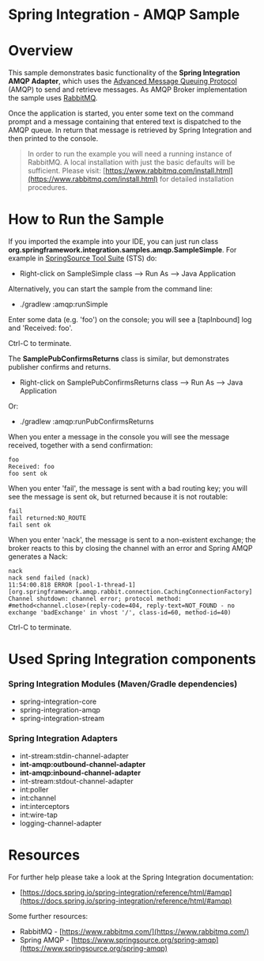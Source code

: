 Spring Integration - AMQP Sample
================================

# Overview

This sample demonstrates basic functionality of the **Spring Integration AMQP Adapter**, which uses the [Advanced Message Queuing Protocol](https://www.amqp.org/) (AMQP) to send and retrieve messages. As AMQP Broker implementation the sample uses [RabbitMQ](https://www.rabbitmq.com/).

Once the application is started, you enter some text on the command prompt and a message containing that entered text is dispatched to the AMQP queue. In return that message is retrieved by Spring Integration and then printed to the console. 

> In order to run the example you will need a running  instance of RabbitMQ. A local installation with just the basic defaults will be sufficient. Please visit: [https://www.rabbitmq.com/install.html](https://www.rabbitmq.com/install.html) for detailed installation procedures.

# How to Run the Sample

If you imported the example into your IDE, you can just run class **org.springframework.integration.samples.amqp.SampleSimple**. For example in [SpringSource Tool Suite](https://www.springsource.com/developer/sts) (STS) do:

* Right-click on SampleSimple class --> Run As --> Java Application

Alternatively, you can start the sample from the command line:

* ./gradlew :amqp:runSimple

Enter some data (e.g. 'foo') on the console; you will see a [tapInbound] log and 'Received: foo'.

Ctrl-C to terminate.

The __SamplePubConfirmsReturns__ class is similar, but demonstrates publisher confirms and returns.

* Right-click on SamplePubConfirmsReturns class --> Run As --> Java Application

Or:

* ./gradlew :amqp:runPubConfirmsReturns

When you enter a message in the console you will see the message received, together with a send confirmation:

````
foo
Received: foo
foo sent ok
````

When you enter 'fail', the message is sent with a bad routing key; you will see the message is sent ok, but returned because it is not routable:

````
fail
fail returned:NO_ROUTE
fail sent ok
````

When you enter 'nack', the message is sent to a non-existent exchange; the broker reacts to this by closing the channel with an error and Spring AMQP generates a Nack:

````
nack
nack send failed (nack)
11:54:00.818 ERROR [pool-1-thread-1][org.springframework.amqp.rabbit.connection.CachingConnectionFactory] Channel shutdown: channel error; protocol method: #method<channel.close>(reply-code=404, reply-text=NOT_FOUND - no exchange 'badExchange' in vhost '/', class-id=60, method-id=40)
````

Ctrl-C to terminate.

# Used Spring Integration components

### Spring Integration Modules (Maven/Gradle dependencies)

* spring-integration-core
* spring-integration-amqp
* spring-integration-stream

### Spring Integration Adapters

* int-stream:stdin-channel-adapter
* **int-amqp:outbound-channel-adapter**
* **int-amqp:inbound-channel-adapter**
* int-stream:stdout-channel-adapter
* int:poller
* int:channel
* int:interceptors
* int:wire-tap
* logging-channel-adapter

# Resources

For further help please take a look at the Spring Integration documentation:

* [https://docs.spring.io/spring-integration/reference/html/#amqp](https://docs.spring.io/spring-integration/reference/html/#amqp)

Some further resources:

* RabbitMQ -  [https://www.rabbitmq.com/](https://www.rabbitmq.com/)
* Spring AMQP - [https://www.springsource.org/spring-amqp](https://www.springsource.org/spring-amqp)
